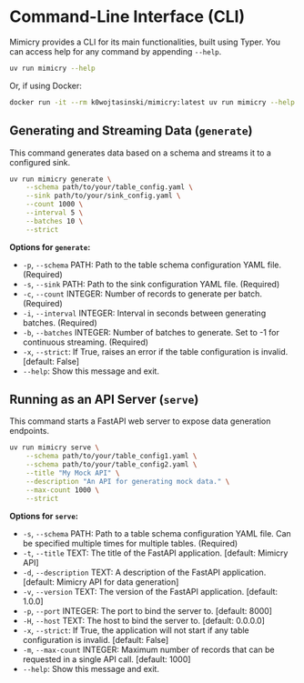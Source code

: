 # Command-Line Interface (CLI)

Mimicry provides a CLI for its main functionalities, built using Typer. You can access help for any command by appending `--help`.

```bash
uv run mimicry --help
```
Or, if using Docker:
```bash
docker run -it --rm k0wojtasinski/mimicry:latest uv run mimicry --help
```

## Generating and Streaming Data (`generate`)

This command generates data based on a schema and streams it to a configured sink.

```bash
uv run mimicry generate \
    --schema path/to/your/table_config.yaml \
    --sink path/to/your/sink_config.yaml \
    --count 1000 \
    --interval 5 \
    --batches 10 \
    --strict
```

**Options for `generate`:**

*   `-p`, `--schema` PATH: Path to the table schema configuration YAML file. (Required)
*   `-s`, `--sink` PATH: Path to the sink configuration YAML file. (Required)
*   `-c`, `--count` INTEGER: Number of records to generate per batch. (Required)
*   `-i`, `--interval` INTEGER: Interval in seconds between generating batches. (Required)
*   `-b`, `--batches` INTEGER: Number of batches to generate. Set to -1 for continuous streaming. (Required)
*   `-x`, `--strict`: If True, raises an error if the table configuration is invalid. [default: False]
*   `--help`: Show this message and exit.

## Running as an API Server (`serve`)

This command starts a FastAPI web server to expose data generation endpoints.

```bash
uv run mimicry serve \
    --schema path/to/your/table_config1.yaml \
    --schema path/to/your/table_config2.yaml \
    --title "My Mock API" \
    --description "An API for generating mock data." \
    --max-count 1000 \
    --strict
```

**Options for `serve`:**

*   `-s`, `--schema` PATH: Path to a table schema configuration YAML file. Can be specified multiple times for multiple tables. (Required)
*   `-t`, `--title` TEXT: The title of the FastAPI application. [default: Mimicry API]
*   `-d`, `--description` TEXT: A description of the FastAPI application. [default: Mimicry API for data generation]
*   `-v`, `--version` TEXT: The version of the FastAPI application. [default: 1.0.0]
*   `-p`, `--port` INTEGER: The port to bind the server to. [default: 8000]
*   `-H`, `--host` TEXT: The host to bind the server to. [default: 0.0.0.0]
*   `-x`, `--strict`: If True, the application will not start if any table configuration is invalid. [default: False]
*   `-m`, `--max-count` INTEGER: Maximum number of records that can be requested in a single API call. [default: 1000]
*   `--help`: Show this message and exit.
